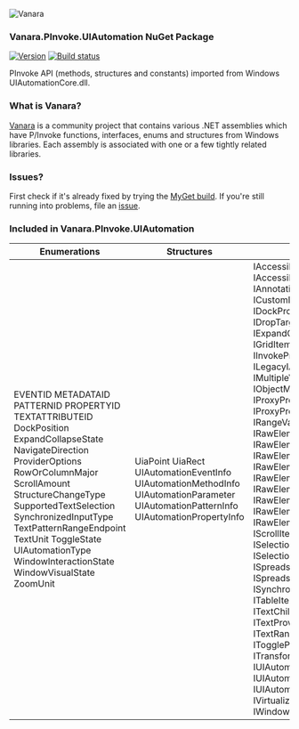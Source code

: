 ﻿![Vanara](https://raw.githubusercontent.com/dahall/Vanara/master/docs/icons/VanaraHeading.png)
### **Vanara.PInvoke.UIAutomation NuGet Package**
[![Version](https://img.shields.io/nuget/v/Vanara.PInvoke.UIAutomation?label=NuGet&style=flat-square)](https://github.com/dahall/Vanara/releases)
[![Build status](https://github.com/dahall/Vanara/actions/workflows/cibuild.yml/badge.svg?branch=master)](https://github.com/dahall/Vanara/actions/workflows/cibuild.yml)

PInvoke API (methods, structures and constants) imported from Windows UIAutomationCore.dll.

### **What is Vanara?**

[Vanara](https://github.com/dahall/Vanara) is a community project that contains various .NET assemblies which have P/Invoke functions, interfaces, enums and structures from Windows libraries. Each assembly is associated with one or a few tightly related libraries.

### **Issues?**

First check if it's already fixed by trying the [MyGet build](https://www.myget.org/feed/Packages/vanara).
If you're still running into problems, file an [issue](https://github.com/dahall/Vanara/issues).

### **Included in Vanara.PInvoke.UIAutomation**

Enumerations | Structures | Interfaces
--- | --- | ---
EVENTID METADATAID PATTERNID PROPERTYID TEXTATTRIBUTEID DockPosition ExpandCollapseState NavigateDirection ProviderOptions RowOrColumnMajor ScrollAmount StructureChangeType SupportedTextSelection SynchronizedInputType TextPatternRangeEndpoint TextUnit ToggleState UIAutomationType WindowInteractionState WindowVisualState ZoomUnit                                  | UiaPoint UiaRect UIAutomationEventInfo UIAutomationMethodInfo UIAutomationParameter UIAutomationPatternInfo UIAutomationPropertyInfo                                                | IAccessibleEx IAccessibleHostingElementProviders IAnnotationProvider ICustomNavigationProvider IDockProvider IDragProvider IDropTargetProvider IExpandCollapseProvider IGridItemProvider IGridProvider IInvokeProvider IItemContainerProvider ILegacyIAccessibleProvider IMultipleViewProvider IObjectModelProvider IProxyProviderWinEventHandler IProxyProviderWinEventSink IRangeValueProvider IRawElementProviderAdviseEvents IRawElementProviderFragment IRawElementProviderFragmentRoot IRawElementProviderHostingAccessibles IRawElementProviderHwndOverride IRawElementProviderSimple IRawElementProviderSimple2 IRawElementProviderSimple3 IRawElementProviderWindowlessSite IScrollItemProvider IScrollProvider ISelectionItemProvider ISelectionProvider ISelectionProvider2 ISpreadsheetItemProvider ISpreadsheetProvider IStylesProvider ISynchronizedInputProvider ITableItemProvider ITableProvider ITextChildProvider ITextEditProvider ITextProvider ITextProvider2 ITextRangeProvider ITextRangeProvider2 IToggleProvider ITransformProvider ITransformProvider2 IUIAutomationPatternHandler IUIAutomationPatternInstance IUIAutomationRegistrar IValueProvider IVirtualizedItemProvider IWindowProvider 
